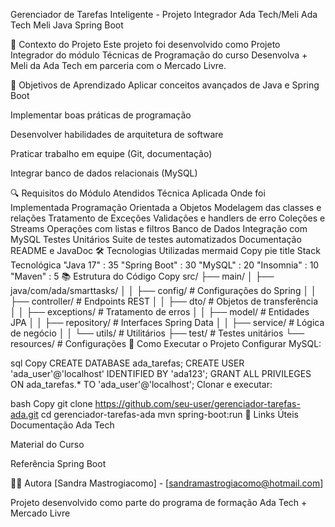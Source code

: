 Gerenciador de Tarefas Inteligente - Projeto Integrador Ada Tech/Meli
Ada Tech
Meli
Java
Spring Boot

📌 Contexto do Projeto
Este projeto foi desenvolvido como Projeto Integrador do módulo Técnicas de Programação do curso Desenvolva + Meli da Ada Tech em parceria com o Mercado Livre.

🎯 Objetivos de Aprendizado
Aplicar conceitos avançados de Java e Spring Boot

Implementar boas práticas de programação

Desenvolver habilidades de arquitetura de software

Praticar trabalho em equipe (Git, documentação)

Integrar banco de dados relacionais (MySQL)

🔍 Requisitos do Módulo Atendidos
Técnica Aplicada	Onde foi Implementada
Programação Orientada a Objetos	Modelagem das classes e relações
Tratamento de Exceções	Validações e handlers de erro
Coleções e Streams	Operações com listas e filtros
Banco de Dados	Integração com MySQL
Testes Unitários	Suite de testes automatizados
Documentação	README e JavaDoc
🛠️ Tecnologias Utilizadas
mermaid
Copy
pie
    title Stack Tecnológica
    "Java 17" : 35
    "Spring Boot" : 30
    "MySQL" : 20
    "Insomnia" : 10
    "Maven" : 5
📚 Estrutura do Código
Copy
src/
├── main/
│   ├── java/com/ada/smarttasks/
│   │   ├── config/       # Configurações do Spring
│   │   ├── controller/   # Endpoints REST
│   │   ├── dto/          # Objetos de transferência
│   │   ├── exceptions/   # Tratamento de erros
│   │   ├── model/        # Entidades JPA
│   │   ├── repository/   # Interfaces Spring Data
│   │   ├── service/      # Lógica de negócio
│   │   └── utils/        # Utilitários
├── test/                 # Testes unitários
└── resources/            # Configurações
🚀 Como Executar o Projeto
Configurar MySQL:

sql
Copy
CREATE DATABASE ada_tarefas;
CREATE USER 'ada_user'@'localhost' IDENTIFIED BY 'ada123';
GRANT ALL PRIVILEGES ON ada_tarefas.* TO 'ada_user'@'localhost';
Clonar e executar:

bash
Copy
git clone https://github.com/seu-user/gerenciador-tarefas-ada.git
cd gerenciador-tarefas-ada
mvn spring-boot:run
🔗 Links Úteis
Documentação Ada Tech

Material do Curso

Referência Spring Boot

👨‍💻 Autora
[Sandra Mastrogiacomo] - [sandramastrogiacomo@hotmail.com]



Projeto desenvolvido como parte do programa de formação Ada Tech + Mercado Livre
